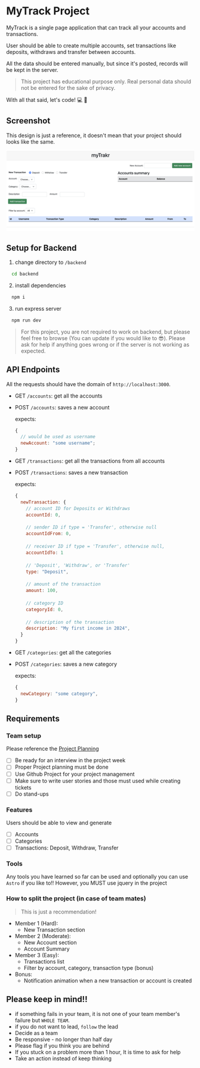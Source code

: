 # MyTrack Project

MyTrack is a single page application that can track all your accounts and transactions.

User should be able to create multiple accounts, set transactions like deposits, withdraws and transfer between accounts.

All the data should be entered manually, but since it's posted, records will be kept in the server.

> This project has educational purpose only. Real personal data should not be entered for the sake of privacy.

With all that said, let's code! 💻 🚀

## Screenshot

This design is just a reference, it doesn't mean that your project should looks like the same.

![Screenshot](./docs/screenshot.png)

## Setup for Backend

1. change directory to `/backend`

```zsh
  cd backend
```

2. install dependencies

```zsh
  npm i
```

3. run express server

```zsh
  npm run dev
```

> For this project, you are not required to work on backend, but please feel free to browse (You can update if you would like to 😎). Please ask for help if anything goes wrong or if the server is not working as expected.

## API Endpoints

All the requests should have the domain of `http://localhost:3000`.

- GET `/accounts`: get all the accounts
- POST `/accounts`: saves a new account

  expects:

  ```js
  {
    // would be used as username
    newAccount: "some username";
  }
  ```

- GET `/transactions`: get all the transactions from all accounts
- POST `/transactions`: saves a new transaction

  expects:

  ```js
  {
    newTransaction: {
      // account ID for Deposits or Withdraws
      accountId: 0,

      // sender ID if type = 'Transfer', otherwise null
      accountIdFrom: 0,

      // receiver ID if type = 'Transfer', otherwise null,
      accountIdTo: 1

      // 'Deposit', 'Withdraw', or 'Transfer'
      type: "Deposit",

      // amount of the transaction
      amount: 100,

      // category ID
      categoryId: 0,

      // description of the transaction
      description: "My first income in 2024",
    }
  }
  ```

- GET `/categories`: get all the categories
- POST `/categories`: saves a new category

  expects:

  ```js
  {
    newCategory: "some category",
  }
  ```

## Requirements

### Team setup

Please reference the [Project Planning](https://docs.google.com/presentation/d/19tddWSkYeJKEA6HKOyjY56RKcrKSQH0NdSL3Mu5KuV8/edit?usp=sharing)

- [ ] Be ready for an interview in the project week
- [ ] Proper Project planning must be done
- [ ] Use Github Project for your project management
- [ ] Make sure to write user stories and those must used while creating tickets
- [ ] Do stand-ups

### Features

Users should be able to view and generate

- [ ] Accounts
- [ ] Categories
- [ ] Transactions: Deposit, Withdraw, Transfer

### Tools

Any tools you have learned so far can be used and optionally you can use `Astro` if you like to!! However, you MUST use jquery in the project

### How to split the project (in case of team mates)

> This is just a recommendation!

- Member 1 (Hard):
  - New Transaction section
- Member 2 (Moderate):
  - New Account section
  - Account Summary
- Member 3 (Easy):
  - Transactions list
  - Filter by account, category, transaction type (bonus)
- Bonus:
  - Notification animation when a new transaction or account is created

## Please keep in mind!!

- if something fails in your team, it is not one of your team member's failure but `WHOLE TEAM`.
- if you do not want to lead, `follow` the lead
- Decide as a team
- Be responsive - no longer than half day
- Please flag if you think you are behind
- If you stuck on a problem more than 1 hour, It is time to ask for help
- Take an action instead of keep thinking
